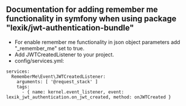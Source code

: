 ## Documentation for adding remember me functionality in symfony when using package "lexik/jwt-authentication-bundle" 
- For enable remember me functionality in json object parameters add "_remember_me" set to true.
- Add JWTCreatedListener to your project.
- config/services.yml:
```
services:
  RememberMe\Event\JWTCreatedListener:
    arguments: [ '@request_stack' ]
    tags:
      - { name: kernel.event_listener, event: lexik_jwt_authentication.on_jwt_created, method: onJWTCreated }
```

